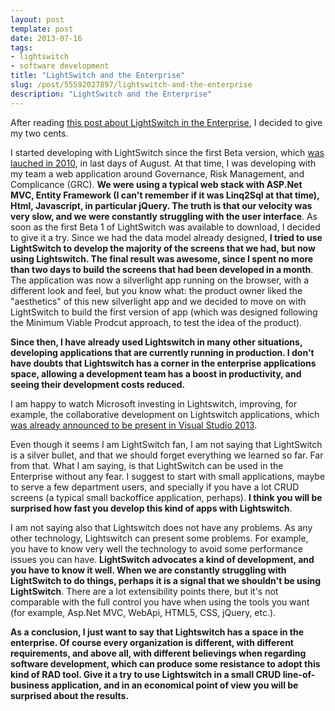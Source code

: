 ```yaml
---
layout: post
template: post
date: 2013-07-16
tags:
- lightswitch
- software development
title: "LightSwitch and the Enterprise"
slug: /post/55592027897/lightswitch-and-the-enterprise
description: "LightSwitch and the Enterprise"
---
```

<p>After reading <a href="http://blogs.msdn.com/b/ponderdotnet/archive/2013/07/09/lightswitch-and-the-enterprise.aspx" title="LightSwitch and the Enterprise" target="_blank">this post about LightSwitch in the Enterprise</a>, I decided to give my two cents.</p>
<p>I started developing with LightSwitch since the first Beta version, which <a href="http://www.zdnet.com/blog/microsoft/microsofts-lightswitch-building-business-apps-for-web-pcs-and-cloud/6981" title="LightSwitch Launch at 2010" target="_blank">was lauched in 2010</a>, in last days of August. At that time, I was developing with my team a web application around Governance, Risk Management, and Complicance (GRC). <strong>We were using a typical web stack with ASP.Net MVC, Entity Framework (I can't remember if it was Linq2Sql at that time), Html, Javascript, in particular jQuery. The truth is that our velocity was very slow, and we were constantly struggling with the user interface</strong>. As soon as the first Beta 1 of LightSwitch was available to download, I decided to give it a try. Since we had the data model already designed, <strong>I tried to use LightSwitch to develop the majority of the screens that we had, but now using Lightswitch. The final result was awesome, since I spent no more than two days to build the screens that had been developed in a month</strong>. The application was now a silverlight app running on the browser, with a different look and feel, but you know what: the product owner liked the "aesthetics" of this new silverlight app and we decided to move on with LightSwitch to build the first version of app (which was designed following the Minimum Viable Prodcut approach, to test the idea of the product).</p>
<p><strong>Since then, I have already used Lightswitch in many other situations, developing applications that are currently running in production. I don't have doubts that Lightswitch has a corner in the enterprise applications space, allowing a development team has a boost in productivity, and seeing their development costs reduced.</strong></p>
<p>I am happy to watch Microsoft investing in Lightswitch, improving, for example, the collaborative development on Lightswitch applications, which <a href="http://blogs.msdn.com/b/bethmassi/archive/2013/06/27/lightswitch-in-visual-studio-2013-preview.aspx" title="Visual Studio LightSwitch 2013 " target="_blank">was already announced to be present in Visual Studio 2013</a>.</p>
<p>Even though it seems I am LightSwitch fan, I am not saying that LightSwitch is a silver bullet, and that we should forget everything we learned so far. Far from that. What I am saying, is that LightSwitch can be used in the Enterprise without any fear. I suggest to start with small applications, maybe to serve a few department users, and specially if you have a lot CRUD screens (a typical small backoffice application, perhaps). <strong>I think you will be surprised how fast you develop this kind of apps with Lightswitch</strong>.</p>
<p>I am not saying also that Lightswitch does not have any problems. As any other technology, Lightswitch can present some problems. For example, you have to know very well the technology to avoid some performance issues you can have. <strong>LightSwitch advocates a kind of development, and you have to know it well. When we are constantly struggling with LightSwitch to do things, perhaps it is a signal that we shouldn't be using LightSwitch</strong>. There are a lot extensibility points there, but it's not comparable with the full control you have when using the tools you want (for example, Asp.Net MVC, WebApi, HTML5, CSS, jQuery, etc.).</p>
<p><strong>As a conclusion, I just want to say that Lightswitch has a space in the enterprise. Of course every organization is different, with different requirements, and above all, with different believings when regarding software development, which can produce some resistance to adopt this kind of RAD tool. Give it a try to use Lightswitch in a small CRUD line-of-business application, and in an economical point of view you will be surprised about the results.</strong></p>